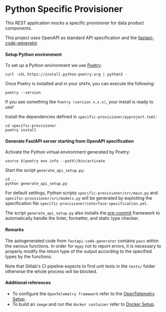 # Python Specific Provisioner

This REST application mocks a specific provisioner for data product components.

This project uses OpenAPI as standard API specification and the [fastapi-code-generator](https://pypi.org/project/fastapi-code-generator/)

#### Setup Python environment
To set up a Python environment we use [Poetry](https://python-poetry.org/docs/):

```
curl -sSL https://install.python-poetry.org | python3 -
```
Once Poetry is installed and in your `$PATH`, you can execute the following:
```
poetry --version
```
If you see something like `Poetry (version x.x.x)`, your install is ready to use!

Install the dependencies defined in `specific-provisioner/pyproject.toml`:
```
cd specific-provisioner
poetry install
```

#### Generate FastAPI server starting from OpenAPI specification
Activate the Python virtual environment generated by Poetry:
```
source $(poetry env info --path)/bin/activate
```
Start the script `generate_api_setup.py`:
```
cd ..
python generate_api_setup.py
```
For default settings, Python scripts `specific-provisioner/src/main.py` and `specific-provisioner/src/models.py` will be generated by exploiting the specification file `specific-provisioner/interface-specification.yml`.

The script `generate_api_setup.py` also installs the [pre-commit](https://pre-commit.com/) framework to automatically handle the linter, formatter, and static type checker.

#### Remarks
The autogenerated code from `fastapi-code-generator` contains `pass` within the various functions. In order for `mypy` not to report errors, it is necessary to properly modify the return type of the output according to the specified types by the functions.

Note that Gitlab's CI pipeline expects to find unit tests in the `tests/` folder otherwise the whole process will be blocked.

#### Additional references
- To configure the `OpenTelemetry framework` refer to the [OpenTelemetry Setup](./specific-provisioner/docs/opentelemetry.md).
- To build an `image` and run the `docker container` refer to [Docker Setup](./specific-provisioner/docs/docker.md).
